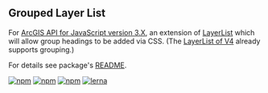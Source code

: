 Grouped Layer List
------------------

For [ArcGIS API for JavaScript version 3.X], an extension of [LayerList] which will allow group headings to be added via CSS. (The [LayerList of V4][LayerListV4] already supports grouping.)

For details see package's [README](packages/grouped-layer-list/README.md).

[![npm](https://img.shields.io/npm/v/@wsdot/grouped-layer-list.svg?style=flat-square)](https://www.npmjs.org/package/@wsdot/grouped-layer-list)
[![npm](https://img.shields.io/npm/l/@wsdot/grouped-layer-list.svg?style=flat-square)](https://www.npmjs.org/package/@wsdot/grouped-layer-list)
[![npm](https://img.shields.io/npm/dm/@wsdot/grouped-layer-list.svg?style=flat-square)](https://www.npmjs.org/package/@wsdot/grouped-layer-list)
[![lerna](https://img.shields.io/badge/maintained%20with-lerna-cc00ff.svg)](https://lernajs.io/)

[ArcGIS API for JavaScript version 3.X]:https://developers.arcgis.com/javascript/3
[LayerList]:https://developers.arcgis.com/javascript/3/jsapi/layerlist-amd.html
[LayerListV4]:https://developers.arcgis.com/javascript/latest/api-reference/esri-widgets-LayerList.html